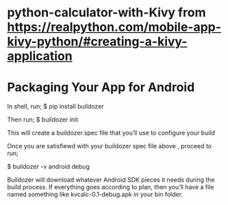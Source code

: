 # python-calculator-with-Kivy from https://realpython.com/mobile-app-kivy-python/#creating-a-kivy-application

# Packaging Your App for Android

In shell, run;
$ pip install buildozer

Then run;
$ buildozer init 

This will create a buildozer.spec file that you’ll use to configure your build 

Once you are satisfiewd with your buildozer spec file above , proceed to run;

$ buildozer -v android debug

Buildozer will download whatever Android SDK pieces it needs during the build process. If everything goes according to plan, then you’ll have a file named something like kvcalc-0.1-debug.apk in your bin folder.
